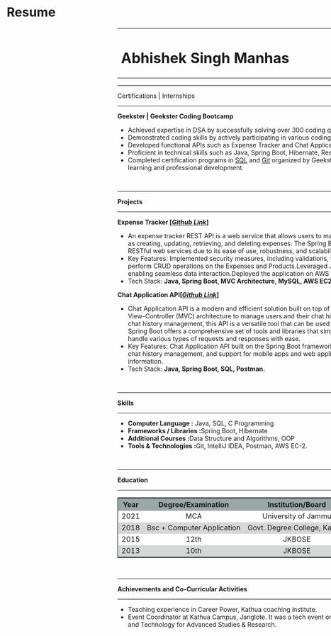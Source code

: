  # Resume


<body>
    <div style="margin-left: 250px; width: 830px;">
        <table style="width:1000px">
            <tr>
                <td><h1>Abhishek Singh Manhas &nbsp;&nbsp;&nbsp;&nbsp;&nbsp;&nbsp;&nbsp;&nbsp;&nbsp;&nbsp;&nbsp;&nbsp;&nbsp;&nbsp; &nbsp; &nbsp; &nbsp; &nbsp; &nbsp; &nbsp; &nbsp;   </h1></td> 
                <td><div><b>Email :</b> abhishek.smanhas@gmail.com<br>
                    <b>Phone No. :</b>  +91-91498-32014<br>
                    <b>GitHub : </b><a href="https://github.com/abhishek-singh-manhas">abhishek-singh-manhas</a><br>
                    <b>LinkedIn :</b><a href="https://www.linkedin.com/in/abhishek-singh-manhas-06b577162/">abhishek-singh-manhas</a></div>
                </td>
            </tr>
        </table>
    <hr>
    Certifications | Internships</b>
    <hr>
    <b>Geekster | Geekster Coding Bootcamp</b><br>
    <ul>
    <li>Achieved expertise in DSA by successfully solving over 300 coding questions on the Geekster platform.</li>
    <li>Demonstrated coding skills by actively participating in various coding contests organized by the Geekster platform.</li>
    <li>Developed functional APIs such as Expense Tracker and Chat Application during project work.</li>
    <li>Proficient in technical skills such as Java, Spring Boot, Hibernate, Rest APIs, AWS-EC2 and SQL.</li>
    <li>Completed certification programs in <a href="https://drive.google.com/file/d/1WcVvS4yy3r8TrB71kVn4-NoUWZjsu6_y/view?usp=sharing">SQL</a> and <a href="https://drive.google.com/file/d/1Dx2p_rL2v3Asd97m23FDNxchKNfWo0Xn/view?usp=sharing">Git</a> organized by Geekster, demonstrating a commitment to continuous learning and professional development.</li>
    </ul>
    <br>
    <hr>
    <b>Projects </b>
    <hr>
    <b>Expense Tracker [<a href="https://github.com/abhishek-singh-manhas/ExpenseTracker.git"><I>Github Link</I></a>]</b><br>
    <ul>
        <li>An expense tracker REST API is a web service that allows users to manage their expenses by performing operations such as creating, updating, retrieving, and deleting expenses. The Spring Boot framework is a popular choice for building RESTful web services due to its ease of use, robustness, and scalability.
        </li>
        <li>Key Features: Implemented security measures, including validations, to ensure application safety. Enabled admins to perform CRUD operations on the Expenses and Products.Leveraged JPA with Hibernate to connect to a MySQL database, enabling seamless data interaction.Deployed the application on AWS EC2 for high performance and scalability.
        </li>
        <li>Tech Stack: <b> Java, Spring Boot, MVC Architecture, MySQL, AWS EC2, Git version control.</b>
        </li>
    </ul>
    <b>Chat Application API[<a href="https://github.com/abhishek-singh-manhas/chatApplication.git"><I>Github Link</I></a>]</b><br>
    <ul>
        <li>Chat Application API is a modern and efficient solution built on top of the Spring Boot framework, utilizing the Model-View-Controller (MVC) architecture to manage users and their chat history. With features such as user authentication and chat history management, this API is a versatile tool that can be used to build chat applications for a variety of platforms. Spring Boot offers a comprehensive set of tools and libraries that simplify the creation of REST APIs, enabling the API to handle various types of requests and responses with ease.
        </li>
        <li>Key Features:  Chat Application API built on the Spring Boot framework boasts key features such as user authentication, chat history management, and support for mobile apps and web applications. CRUD operations to manage users information.
        </li>
        <li>Tech Stack: <b>Java, Spring Boot, SQL, Postman.</b>
        </li>
    </ul>
    <br>
    <hr>
    <b>Skills</b>
    <hr>
    <ul>
        <li><b>Computer Language :</b> Java, SQL, C Programming
        </li>
        <li><b>Frameworks / Libraries :</b>Spring Boot, Hibernate
        </li>
        <li><b>Additional Courses :</b>Data Structure and Algorithms, OOP</li>
        <li><b>Tools & Technologies  :</b>Git, IntelliJ IDEA, Postman, AWS EC-2.
        </li>
    </ul>
    <br>
    <hr>
    <b>Education</b>
    <hr>
    <table style="width:830px; text-align:center; border:1px solid black; border-collapse: collapse;">
        <tr style="background-color:rgb(156, 167, 167)">
            <th>
                Year
            </th>
            <th>
                Degree/Examination
            </th>
            <th>
                Institution/Board
            </th>
            <th>
                Percentage
            </th>
        </tr>
        <tr style="background-color:rgb(253, 253, 253)">
            <td>
              2021
            </td>
            <td>
                MCA
            </td>
            <td>
                University of Jammu
            </td><td>
                76.40%
            </td>
        </tr>
        <tr style="background-color:rgb(214, 216, 216)">
            <td>
              2018
            </td>
            <td>
                Bsc + Computer Application
            </td>
            <td>
                Govt. Degree College, Kathua
            </td><td>
                72.00%
            </td>
        </tr>
        <tr style="background-color:rgb(253, 253, 253)">
            <td>
              2015
            </td>
            <td>
                12th
            </td>
            <td>
                JKBOSE
            </td><td>
                86.60%
            </td>
        </tr>
        <tr style="background-color:rgb(214, 216, 216)">
            <td>
              2013
            </td>
            <td>
                10th
            </td>
            <td>
                JKBOSE
            </td><td>
                92.00%
            </td>
        </tr>
    </table>
    <br>
    <hr>
    <b>Achievements and Co-Curricular Activities</b>
    <hr>
    <ul>
        <li>Teaching experience in Career Power, Kathua coaching institute.
        </li>
        <li>Event Coordinator at Kathua Campus, Janglote. It was a tech event organized by the Department of Computer Science and Technology for Advanced Studies & Research.
        </li>
    </ul>
  </div>
